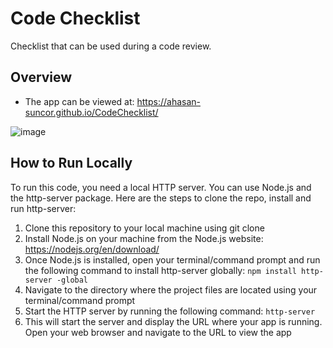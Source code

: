# Code Checklist

Checklist that can be used during a code review.

## Overview
* The app can be viewed at: https://ahasan-suncor.github.io/CodeChecklist/

![image](https://user-images.githubusercontent.com/84206795/221395147-b63c1de2-4436-4c89-926b-596e16fad5f0.png)

## How to Run Locally
To run this code, you need a local HTTP server. You can use Node.js and the http-server package. Here are the steps to clone the repo, install and run http-server:
1. Clone this repository to your local machine using git clone
2. Install Node.js on your machine from the Node.js website: https://nodejs.org/en/download/
3. Once Node.js is installed, open your terminal/command prompt and run the following command to install http-server globally: `npm install http-server -global`
4. Navigate to the directory where the project files are located using your terminal/command prompt
5. Start the HTTP server by running the following command: `http-server`
6. This will start the server and display the URL where your app is running. Open your web browser and navigate to the URL to view the app
